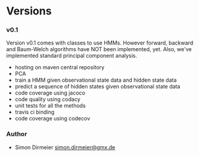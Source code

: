Versions
========

### v0.1

Version v0.1 comes with classes to use HMMs. However forward, backward and Baum-Welch algorithms have NOT been implemented, yet. Also, we've implemented standard principal component analysis.

* hosting on maven central repository
* PCA
* train a HMM given observational state data and hidden state data
* predict a sequence of hidden states given observational state data
* code coverage using jacoco
* code quality using codacy
* unit tests for all the methods
* travis ci binding
* code coverage using codecov

### Author

* Simon Dirmeier <a href="mailto:simon.dirmeier@gmx.de">simon.dirmeier@gmx.de</a>
